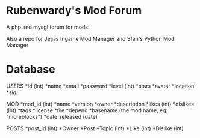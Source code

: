  Rubenwardy's Mod Forum
 ======================
 
 A php and mysgl forum for mods.

 Also a repo for Jeijas Ingame Mod Manager
 and Sfan's Python Mod Manager
 
 
 Database
 ========

 USERS
 *id   (int)
 *name
 *email
 *password
 *level  (int)
 *stars
 *avatar
 *location
 *sig

 MOD
 *mod_id (int)
 *name
 *version
 *owner
 *description
 *likes    (int)
 *dislikes  (int)
 *tags
 *license
 *file
 *depend
 *basename (the mod name, eg: "moreblocks")
 *date_released  (date)

 POSTS
 *post_id (int)
 *Owner
 *Post
 *Topic (int)
 *Like  (int)
 *Dislike (int)